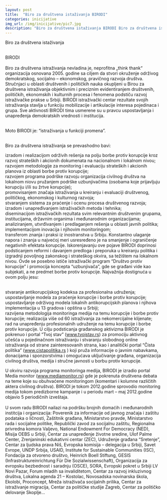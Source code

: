 ```yaml
---
layout: post
title:  "Biro za društvena istaživanja BIRODI"
categories: inicijative
img_url: /img/inicijative/pic7.jpg
description: "Biro za društvena istaživanja BIRODI Biro za društvena istraživanja nevladina je, neprofitna „think thank“ organizacija osnovana 2005. godine sa ciljem da stvori okruženje održivog demokratskog, socijalno – ekonomskog, pravičnog razvoja društva. Stručnjaci u oblasti društvenih i političkih nauka okupljeni u Birou za društvena istraživanja objektivnim i preciznim evidentiranjem društvenih, političkih, ekonomskih i kulturnih procesa i "
---
```



<div class="justify">
Biro za društvena istaživanja <br/><br/>

BIRODI
<br/><br/>
Biro za društvena istraživanja nevladina je, neprofitna „think thank“ organizacija osnovana 2005. godine sa ciljem da stvori okruženje održivog demokratskog, socijalno – ekonomskog, pravičnog razvoja društva. Stručnjaci u oblasti društvenih i političkih nauka okupljeni u Birou za društvena istraživanja objektivnim i preciznim evidentiranjem društvenih, političkih, ekonomskih i kulturnih procesa i fenomena podstiču razvoj istraživačke prakse u Srbiji. BIRODI istraživački centar rezultate svojih istraživanja stavlja u funkciju mobilizacije i artikulacije interesa pojedinaca i grupa. Sve aktivnosti BIRODI tima usmerene su u pravcu uspostavljanja i unapređenja demokratskih vrednosti i institucija.<br/><br/>

Moto BIRODI je: “istraživanja u funkciji promena”.<br/><br/>

Biro za društvena istraživanja se prevashodno bavi:<br/>

izradom i realizacijom održivih rešenja na polju borbe protiv korupcije kroz razvoj strateških i akcionih dokumenata na nacionalnom i lokalnom nivou;<br/>
razvojem metodologije za monitoring i evaluaciju strateških i akcionih planova iz oblasti borbe protiv korupcije;<br/>
razvojem programa podrške razvoju organizacija civilnog društva na lokalnom niovu
pružanjem podrške uzbunjivačima (osobama koje prijavljuju korupciju i/ili su žrtve korupcije);<br/>
promovisanjem značaja istraživanja u kreiranju i evaluaciji društvenog, političkog, ekonomskog i kulturnog razvoja;<br/>
stvaranjem sistema za praćenje i ocenu procesa društvenog razvoja;<br/>
izradom i unapređivanjem istraživačkih metoda i tehnika;<br/>
diseminacijom istraživačkih rezultata svim relevantnim društvenim grupama, institucijama, državnim organima i međunarodnim organizacijama;<br/>
analiziranjem, utvrđivanjem i predlaganjem rešenja u oblasti javnih politika;
implementacijom inovacija i njihovim monitoringom;<br/>
transferom znanja i praksi iz inostranstva u Srbiju.
Konstantno ulaganje napora i znanja u najvećoj meri usresređeno je na smanjenje i ograničenje negativnih efektata korupcije. Iskorenjavanju ove pojave BIRODI doprinosi podsticanjem reformi i davanjem predloga i preporuka u kreiranju politika i izgradnji povoljnog zakonskog i strateškog okvira, sa težištem na lokalnom nivou. Ovde se posebno ističe istraživački program “Društvo protiv korupcije” i promocija konceptа “uzbunjivаčа”, gde se grаđаni vide kаo subjekаti, а ne predmet borbe protiv korupcije. Nаjvаžnijа dostignućа u ovom polju jesu:<br/><br/>

stvаrаnje аntikorupcijskog kodeksа zа profesionаlnа udruženjа;<br/>
uspostаvljаnje modelа zа prаćenje korupcije i borbe protiv korupcije;<br/>
uspostаvljаnje održivog modelа lokаlnih аntikorupcijskih plаnovа i njihovа implementаcijа u 13 grаdovа i opštinа u Srbiji;<br/>
rаzvijenа metodologijа monitoringа medijа nа temu korupcije i borbe protiv korupcije;
reаlizаcijа više od 60 istrаživаnjа zа nekomercijаlne klijenаte;<br/>
rаd nа unаpređenju profesionаlnih udruženje nа temu korupcije i borbe protiv korupcije.
U cilju podsticanja građanskog aktivizma BIRODI je pokrenuo i portal “Tvoj stаv” (www.tvojstav.rs) za promociju аktivnog učešćа u pojedinаčnom istrаživаnju i stvаrаnju slobodnog online istrаživаnjа od strаne zаinteresovаnih strаnа, kаo i аnаlitički portаl “Čistа politikа” (www.cistapolitika.rs ) koji pruža informacije o javnim nabavkama, donacijama i sponzorstvima i omogućava uključivanje građana, organizacija civilnog društva, medija i stručne javnosti u borbu protiv korupcije.<br/>

U okviru razvoja programa monitoringa medija, BIRODI je izradio portal Media monitor (www.mediamonitor.rs) gde je pokrenuta društvena debata na teme koje su obuhvaćene monitoringom (komentari i kolumne različitih aktera civilnog društva). BIRODI je tokom 2012.godine sprovodio monitoring medija tokom predizborne kampanje i u periodu mart – maj 2012.godine objavio 5 periodičnih izveštaja.
<br/><br/>
U svom radu BIRODI nailazi na podršku brojnih domaćih i međunarodnih institcija i organizacija: Poverenik za informacije od javnog značaja i zaštitu podataka o ličnosti, Zaštitnik građana, Ministarstvo pravde, Ministarstvo rada i socijalne politike, Republički zavod za socijalnu zaštitu, Regionalna privredna komora Valjevo, National Endowment For Democracy (NED), Misija OEBS u Srbiji, Centar za unapređenje životne sredine, Ulof Palme Center, Zrenjaninski edukativni centar (ZEC), Udruženje građana “Sretenje”, Centar za ljudska prava Niš, Evropska komisija – delegacija u Srbiji, Savet Evrope, UNDP Srbija, USAID, Institute for Sustainable Communities (ISC), Fondacija za otvoreno društvo, Heinrich Boell Stiftung, GESIS (Infrastruktureinrichtung Für Die Sozialwissenschaft), Organizacija za evropsku bezbednost i saradnju (OSCE), SORA, Evropski pokret u Srbiji LV Novi Pazar, Forum mladih sa invaliditetom, Centar za razvoj inkluzivnog društva, Lokalna agenda 21 – Kostolac, Novosadska novinarska škola, Ekolobi, Proconcept, Mreža istraživača socijalnih prilika, Centar za istraživanje migracija, Centar za političke studije Zagreb, Centar za političko delovanje Skoplje…
<br/><br/>
</div>